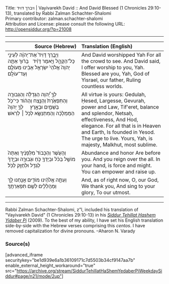 <html>
<head></head>
<body>
Title: ויברך דויד | Vayivarekh David :: And David Blessed (1 Chronicles 29:10-13), translated by Rabbi Zalman Schachter-Shalomi<br />
Primary contributor: zalman.schachter-shalomi<br />
Attribution and License: please consult the following URL: <a href="http://opensiddur.org/?p=21008">http://opensiddur.org/?p=21008</a>
<p />
<hr />

<table style="margin-left: auto;margin-right: auto;" class="draggable">
<thead><tr><th id="x" style="text-align: right;">Source (Hebrew)</th><th style="text-align: left;">Translation (English)</th></tr></thead>
<tbody>
<tr><td style="vertical-align:top;" width="46%">
<div class="liturgy"><span lang="he">
וַיְבָ֤רֶךְ דָּוִיד֙ אֶת־יְהוָ֔ה 
לְעֵינֵ֖י כָּל־הַקָּהָ֑ל 
וַיֹּ֣אמֶר דָּוִ֗יד 
&nbsp;
בָּר֨וּךְ אַתָּ֤ה יְהוָה֙ 
אֱלֹהֵי֙ יִשְׂרָאֵ֣ל אָבִ֔ינוּ 
מֵעוֹלָ֖ם וְעַד־עוֹלָֽם׃
</span></div></td>
 
<td style="vertical-align:top;" width="53%">
<div class="english">
And David worshipped Yah
For all the crowd to see.
And David said,
I offer worship to you, Yah.
Blessed are you, Yah, 
God of Yisrael, our father,
Ruling countless worlds.
</div></td></tr>


<tr><td style="vertical-align:top;" width="46%">
<div class="liturgy"><span lang="he">
לְךָ֣ יְ֠הוָה 
הַגְּדֻלָּ֨ה 
וְהַגְּבוּרָ֤ה 
וְהַתִּפְאֶ֙רֶת֙ 
וְהַנֵּ֣צַח 
וְהַה֔וֹד 
כִּי־כֹ֖ל בַּשָּׁמַ֣יִם וּבָאָ֑רֶץ 
&nbsp;
&nbsp;
לְךָ֤ יְהוָה֙ הַמַּמְלָכָ֔ה 
וְהַמִּתְנַשֵּׂ֖א לְכֹ֥ל ׀ לְרֹֽאשׁ׃
</span></div></td>
 
<td style="vertical-align:top;" width="53%">
<div class="english">
All virtue is yours:
Gedulah, Ḥesed, Largesse,
Gevurah, power and Law,
Tif'eret, balance and splendor,
Netsaḥ, effectiveness,
And Hod, elegance.
For all that is in Heaven and Earth, 
Is founded in Yesod.
The urge to live.
Yours, Yah, is majesty,
Malkhut, most sublime.
</div></td></tr>


<tr><td style="vertical-align:top;" width="46%">
<div class="liturgy"><span lang="he">
וְהָעֹ֤שֶׁר וְהַכָּבוֹד֙ 
מִלְּפָנֶ֔יךָ 
וְאַתָּה֙ מוֹשֵׁ֣ל בַּכֹּ֔ל 
וּבְיָדְךָ֖ כֹּ֣חַ וּגְבוּרָ֑ה 
וּבְיָ֣דְךָ֔ לְגַדֵּ֥ל וּלְחַזֵּ֖ק לַכֹּֽל׃
</span></div></td>
 
<td style="vertical-align:top;" width="53%">
<div class="english">
Abundance and honor 
Are before you.
And you reign over the all.
In your hand, is force and might.
You can empower and raise up.
</div></td></tr>


<tr><td style="vertical-align:top;" width="46%">
<div class="liturgy"><span lang="he">
וְעַתָּ֣ה 
אֱלֹהֵ֔ינוּ 
מוֹדִ֥ים אֲנַ֖חְנוּ לָ֑ךְ 
וּֽמְהַֽלְלִ֖ים לְשֵׁ֥ם 
תִּפְאַרְתֶּֽךָ׃
</span></div></td>
 
<td style="vertical-align:top;" width="53%">
<div class="english">
And, as of right now,
O, our God, 
We thank you,
And sing to your glory,
To our utmost.
</div></td></tr>
</tbody></table>

<hr />

Rabbi Zalman Schachter-Shalomi, z”l, included his translation of "Vayivarekh David" (1 Chronicles 29:10-13) in his <em><a href="https://opensiddur.org/siddurim/ha-ari/neo-hasidut/reb-zalmans-open-siddur-tehillat-hashem/">Siddur Tehillat Hashem Yidaber Pi</a></em> (2009). To the best of my ability, I have set his English translation side-by-side with the Hebrew verses comprising this <em>centos</em>. I have removed capitalization for divine pronouns. –Aharon N. Varady

<h3>Source(s)</h3>

[advanced_iframe securitykey="be1d939e6a1b36109171c7d5503b34cf9147aa7b" enable_external_height_workaround="true" src="https://archive.org/stream/SiddurTehillatHaShemYedaberPiWeekdaySiddur#page/n21/mode/2up"]
</body>
</html>